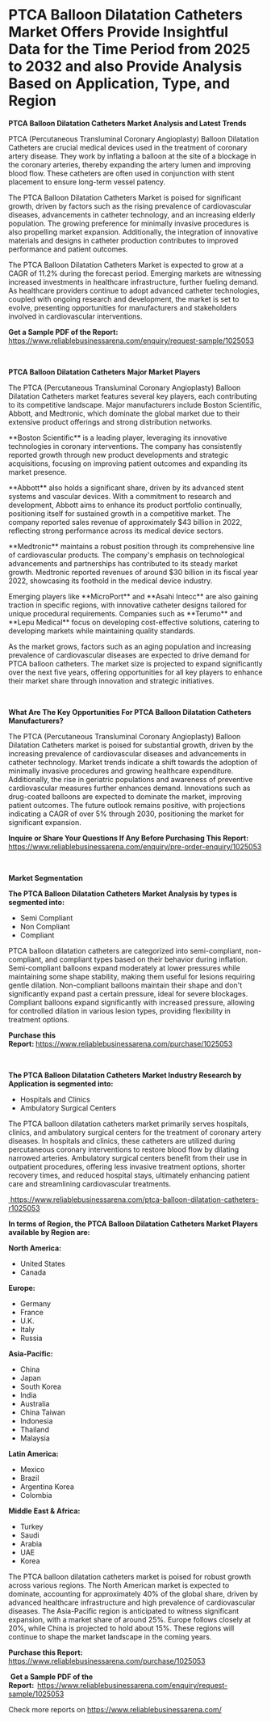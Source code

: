 <p><h1>PTCA Balloon Dilatation Catheters Market Offers Provide Insightful Data for the Time Period from 2025 to 2032 and also Provide Analysis Based on Application, Type, and Region</h1></p><p><strong>PTCA Balloon Dilatation Catheters Market Analysis and Latest Trends</strong></p>
<p><p>PTCA (Percutaneous Transluminal Coronary Angioplasty) Balloon Dilatation Catheters are crucial medical devices used in the treatment of coronary artery disease. They work by inflating a balloon at the site of a blockage in the coronary arteries, thereby expanding the artery lumen and improving blood flow. These catheters are often used in conjunction with stent placement to ensure long-term vessel patency.</p><p>The PTCA Balloon Dilatation Catheters Market is poised for significant growth, driven by factors such as the rising prevalence of cardiovascular diseases, advancements in catheter technology, and an increasing elderly population. The growing preference for minimally invasive procedures is also propelling market expansion. Additionally, the integration of innovative materials and designs in catheter production contributes to improved performance and patient outcomes.</p><p>The PTCA Balloon Dilatation Catheters Market is expected to grow at a CAGR of 11.2% during the forecast period. Emerging markets are witnessing increased investments in healthcare infrastructure, further fueling demand. As healthcare providers continue to adopt advanced catheter technologies, coupled with ongoing research and development, the market is set to evolve, presenting opportunities for manufacturers and stakeholders involved in cardiovascular interventions.</p></p>
<p><strong>Get a Sample PDF of the Report:&nbsp;</strong> <a href="https://www.reliablebusinessarena.com/enquiry/request-sample/1025053?utm_campaign=2488&utm_medium=2&utm_source=Github&utm_content=ia&utm_term=22032025&utm_id=ptca-balloon-dilatation-catheters">https://www.reliablebusinessarena.com/enquiry/request-sample/1025053</a></p>
<p>&nbsp;</p>
<p><strong>PTCA Balloon Dilatation Catheters Major Market Players</strong></p>
<p><p>The PTCA (Percutaneous Transluminal Coronary Angioplasty) Balloon Dilatation Catheters market features several key players, each contributing to its competitive landscape. Major manufacturers include Boston Scientific, Abbott, and Medtronic, which dominate the global market due to their extensive product offerings and strong distribution networks.</p><p>**Boston Scientific** is a leading player, leveraging its innovative technologies in coronary interventions. The company has consistently reported growth through new product developments and strategic acquisitions, focusing on improving patient outcomes and expanding its market presence.</p><p>**Abbott** also holds a significant share, driven by its advanced stent systems and vascular devices. With a commitment to research and development, Abbott aims to enhance its product portfolio continually, positioning itself for sustained growth in a competitive market. The company reported sales revenue of approximately $43 billion in 2022, reflecting strong performance across its medical device sectors.</p><p>**Medtronic** maintains a robust position through its comprehensive line of cardiovascular products. The company's emphasis on technological advancements and partnerships has contributed to its steady market growth. Medtronic reported revenues of around $30 billion in its fiscal year 2022, showcasing its foothold in the medical device industry.</p><p>Emerging players like **MicroPort** and **Asahi Intecc** are also gaining traction in specific regions, with innovative catheter designs tailored for unique procedural requirements. Companies such as **Terumo** and **Lepu Medical** focus on developing cost-effective solutions, catering to developing markets while maintaining quality standards.</p><p>As the market grows, factors such as an aging population and increasing prevalence of cardiovascular diseases are expected to drive demand for PTCA balloon catheters. The market size is projected to expand significantly over the next five years, offering opportunities for all key players to enhance their market share through innovation and strategic initiatives.</p></p>
<p>&nbsp;</p>
<p><strong>What Are The Key Opportunities For PTCA Balloon Dilatation Catheters Manufacturers?</strong></p>
<p><p>The PTCA (Percutaneous Transluminal Coronary Angioplasty) Balloon Dilatation Catheters market is poised for substantial growth, driven by the increasing prevalence of cardiovascular diseases and advancements in catheter technology. Market trends indicate a shift towards the adoption of minimally invasive procedures and growing healthcare expenditure. Additionally, the rise in geriatric populations and awareness of preventive cardiovascular measures further enhances demand. Innovations such as drug-coated balloons are expected to dominate the market, improving patient outcomes. The future outlook remains positive, with projections indicating a CAGR of over 5% through 2030, positioning the market for significant expansion.</p></p>
<p><strong>Inquire or Share Your Questions If Any Before Purchasing This Report:</strong> <a href="https://www.reliablebusinessarena.com/enquiry/pre-order-enquiry/1025053?utm_campaign=2488&utm_medium=2&utm_source=Github&utm_content=ia&utm_term=22032025&utm_id=ptca-balloon-dilatation-catheters">https://www.reliablebusinessarena.com/enquiry/pre-order-enquiry/1025053</a></p>
<p>&nbsp;</p>
<p><strong>Market Segmentation</strong></p>
<p><strong>The PTCA Balloon Dilatation Catheters Market Analysis by types is segmented into:</strong></p>
<p><ul><li>Semi Compliant</li><li>Non Compliant</li><li>Compliant</li></ul></p>
<p><p>PTCA balloon dilatation catheters are categorized into semi-compliant, non-compliant, and compliant types based on their behavior during inflation. Semi-compliant balloons expand moderately at lower pressures while maintaining some shape stability, making them useful for lesions requiring gentle dilation. Non-compliant balloons maintain their shape and don't significantly expand past a certain pressure, ideal for severe blockages. Compliant balloons expand significantly with increased pressure, allowing for controlled dilation in various lesion types, providing flexibility in treatment options.</p></p>
<p><strong>Purchase this Report:&nbsp;</strong><a href="https://www.reliablebusinessarena.com/purchase/1025053?utm_campaign=2488&utm_medium=2&utm_source=Github&utm_content=ia&utm_term=22032025&utm_id=ptca-balloon-dilatation-catheters">https://www.reliablebusinessarena.com/purchase/1025053</a></p>
<p>&nbsp;</p>
<p><strong>The PTCA Balloon Dilatation Catheters Market Industry Research by Application is segmented into:</strong></p>
<p><ul><li>Hospitals and Clinics</li><li>Ambulatory Surgical Centers</li></ul></p>
<p><p>The PTCA balloon dilatation catheters market primarily serves hospitals, clinics, and ambulatory surgical centers for the treatment of coronary artery diseases. In hospitals and clinics, these catheters are utilized during percutaneous coronary interventions to restore blood flow by dilating narrowed arteries. Ambulatory surgical centers benefit from their use in outpatient procedures, offering less invasive treatment options, shorter recovery times, and reduced hospital stays, ultimately enhancing patient care and streamlining cardiovascular treatments.</p></p>
<p><a href="https://www.reliablebusinessarena.com/ptca-balloon-dilatation-catheters-r1025053?utm_campaign=2488&utm_medium=2&utm_source=Github&utm_content=ia&utm_term=22032025&utm_id=ptca-balloon-dilatation-catheters">&nbsp;https://www.reliablebusinessarena.com/ptca-balloon-dilatation-catheters-r1025053</a></p>
<p><strong>In terms of Region, the PTCA Balloon Dilatation Catheters Market Players available by Region are:</strong></p>
<p>
    <p> <strong> North America: </strong>
        <ul>
            <li>United States</li>
            <li>Canada</li>
        </ul>
        </p> 
    <p> <strong> Europe: </strong>
        <ul>
            <li>Germany</li>
            <li>France</li>
            <li>U.K.</li>
            <li>Italy</li>
            <li>Russia</li>
        </ul>
        </p> 
    <p> <strong> Asia-Pacific: </strong>
        <ul>
            <li>China</li>
            <li>Japan</li>
            <li>South Korea</li>
            <li>India</li>
            <li>Australia</li>
            <li>China Taiwan</li>
            <li>Indonesia</li>
            <li>Thailand</li>
            <li>Malaysia</li>
        </ul>
        </p> 
    <p> <strong> Latin America: </strong>
        <ul>
            <li>Mexico</li>
            <li>Brazil</li>
            <li>Argentina Korea</li>
            <li>Colombia</li>
        </ul>
        </p> 
    <p> <strong> Middle East & Africa: </strong>
        <ul>
            <li>Turkey</li>
            <li>Saudi</li>
            <li>Arabia</li>
            <li>UAE</li>
            <li>Korea</li>
        </ul>
    </p>
    </p>
<p><p>The PTCA balloon dilatation catheters market is poised for robust growth across various regions. The North American market is expected to dominate, accounting for approximately 40% of the global share, driven by advanced healthcare infrastructure and high prevalence of cardiovascular diseases. The Asia-Pacific region is anticipated to witness significant expansion, with a market share of around 25%. Europe follows closely at 20%, while China is projected to hold about 15%. These regions will continue to shape the market landscape in the coming years.</p></p>
<p><strong>Purchase this Report: </strong><a href="https://www.reliablebusinessarena.com/purchase/1025053?utm_campaign=2488&utm_medium=2&utm_source=Github&utm_content=ia&utm_term=22032025&utm_id=ptca-balloon-dilatation-catheters">https://www.reliablebusinessarena.com/purchase/1025053</a></p>
<p>&nbsp;<strong>Get a Sample PDF of the Report:&nbsp;&nbsp;</strong><a href="https://www.reliablebusinessarena.com/enquiry/request-sample/1025053?utm_campaign=2488&utm_medium=2&utm_source=Github&utm_content=ia&utm_term=22032025&utm_id=ptca-balloon-dilatation-catheters">https://www.reliablebusinessarena.com/enquiry/request-sample/1025053</a></p>
<p><strong></strong></p>
<p>Check more reports on <a href="https://www.reliablebusinessarena.com/?utm_campaign=2488&utm_medium=2&utm_source=Github&utm_content=ia&utm_term=22032025&utm_id=ptca-balloon-dilatation-catheters">https://www.reliablebusinessarena.com/</a></p>
